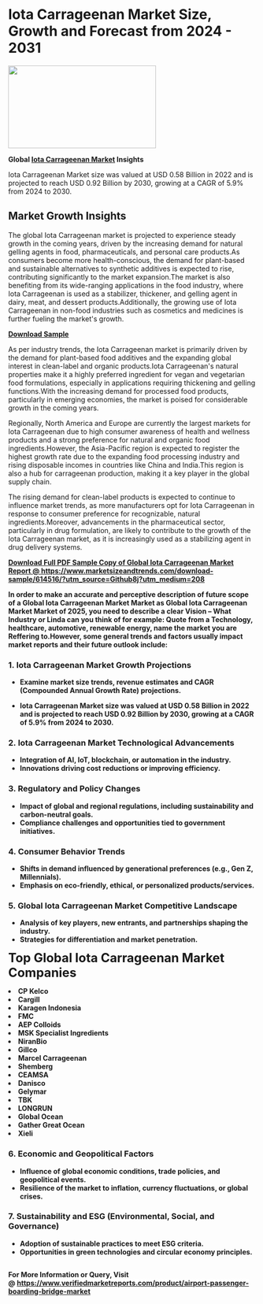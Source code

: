 <H1>Iota Carrageenan Market Size, Growth and Forecast from 2024 - 2031</H1><img class="aligncenter size-medium wp-image-584254" src="https://thirdeyenews.in/wp-content/uploads/2024/09/Global-Market-Research-300x168.jpeg" alt="" width="300" height="168" /><p><strong>Global&nbsp;<a href="https://www.marketsizeandtrends.com/download-sample/614516/?utm_source=Github8j?utm_medium=208">Iota Carrageenan Market</a> Insights</strong></p><p>Iota Carrageenan Market size was valued at USD 0.58 Billion in 2022 and is projected to reach USD 0.92 Billion by 2030, growing at a CAGR of 5.9% from 2024 to 2030.</p><p><h2>Market Growth Insights</h2> <p>The global Iota Carrageenan market is projected to experience steady growth in the coming years, driven by the increasing demand for natural gelling agents in food, pharmaceuticals, and personal care products.As consumers become more health-conscious, the demand for plant-based and sustainable alternatives to synthetic additives is expected to rise, contributing significantly to the market expansion.The market is also benefiting from its wide-ranging applications in the food industry, where Iota Carrageenan is used as a stabilizer, thickener, and gelling agent in dairy, meat, and dessert products.Additionally, the growing use of Iota Carrageenan in non-food industries such as cosmetics and medicines is further fueling the market's growth.</p> <p><strong><a href="#">Download Sample</a></strong></p> <p>As per industry trends, the Iota Carrageenan market is primarily driven by the demand for plant-based food additives and the expanding global interest in clean-label and organic products.Iota Carrageenan's natural properties make it a highly preferred ingredient for vegan and vegetarian food formulations, especially in applications requiring thickening and gelling functions.With the increasing demand for processed food products, particularly in emerging economies, the market is poised for considerable growth in the coming years.</p> <p>Regionally, North America and Europe are currently the largest markets for Iota Carrageenan due to high consumer awareness of health and wellness products and a strong preference for natural and organic food ingredients.However, the Asia-Pacific region is expected to register the highest growth rate due to the expanding food processing industry and rising disposable incomes in countries like China and India.This region is also a hub for carrageenan production, making it a key player in the global supply chain.</p> <p>The rising demand for clean-label products is expected to continue to influence market trends, as more manufacturers opt for Iota Carrageenan in response to consumer preference for recognizable, natural ingredients.Moreover, advancements in the pharmaceutical sector, particularly in drug formulation, are likely to contribute to the growth of the Iota Carrageenan market, as it is increasingly used as a stabilizing agent in drug delivery systems.</p> <p><strong><a href="#"></p><p><span class=""><strong>Download Full PDF Sample Copy of Global Iota Carrageenan Market Report</strong> @ <a href="https://www.marketsizeandtrends.com/download-sample/614516/?utm_source=Github8j?utm_medium=208" target="_blank">https://www.marketsizeandtrends.com/download-sample/614516/?utm_source=Github8j?utm_medium=208</a></span></p><p>In order to make an accurate and perceptive description of future scope of a Global&nbsp;Iota Carrageenan Market Market as Global&nbsp;Iota Carrageenan Market Market of 2025, you need to describe a clear Vision &ndash; What Industry or Linda can you think of for example: Quote from a Technology, healthcare, automotive, renewable energy, name the market you are Reffering to.However, some general trends and factors usually impact market reports and their future outlook include:</p><h3>1.&nbsp;<strong>Iota Carrageenan Market Growth Projections</strong></h3><ul><li>Examine market size trends, revenue estimates and CAGR (Compounded Annual Growth Rate) projections.</li><li><p>Iota Carrageenan Market size was valued at USD 0.58 Billion in 2022 and is projected to reach USD 0.92 Billion by 2030, growing at a CAGR of 5.9% from 2024 to 2030.</p></li></ul><h3>2.&nbsp;<strong>Iota Carrageenan Market Technological Advancements</strong></h3><ul><li>Integration of AI, IoT, blockchain, or automation in the industry.</li><li>Innovations driving cost reductions or improving efficiency.</li></ul><h3>3.&nbsp;<strong>Regulatory and Policy Changes</strong></h3><ul><li>Impact of global and regional regulations, including sustainability and carbon-neutral goals.</li><li>Compliance challenges and opportunities tied to government initiatives.</li></ul><h3>4.&nbsp;<strong>Consumer Behavior Trends</strong></h3><ul><li>Shifts in demand influenced by generational preferences (e.g., Gen Z, Millennials).</li><li>Emphasis on eco-friendly, ethical, or personalized products/services.</li></ul><h3>5.&nbsp;<strong>Global Iota Carrageenan Market Competitive Landscape</strong></h3><ul><li>Analysis of key players, new entrants, and partnerships shaping the industry.</li><li>Strategies for differentiation and market penetration.</li></ul><p data-pm-slice="1 1 []"><span style="color: inherit; font-family: inherit; font-size: 25px;">Top Global Iota Carrageenan Market Companies</span></p><div class="" data-test-id=""><p><li> CP Kelco</li><li> Cargill</li><li> Karagen Indonesia</li><li> FMC</li><li> AEP Colloids</li><li> MSK Specialist Ingredients</li><li> NiranBio</li><li> Gillco</li><li> Marcel Carrageenan</li><li> Shemberg</li><li> CEAMSA</li><li> Danisco</li><li> Gelymar</li><li> TBK</li><li> LONGRUN</li><li> Global Ocean</li><li> Gather Great Ocean</li><li> Xieli</li></p></div><h3>6.&nbsp;<strong>Economic and Geopolitical Factors</strong></h3><ul><li>Influence of global economic conditions, trade policies, and geopolitical events.</li><li>Resilience of the market to inflation, currency fluctuations, or global crises.</li></ul><h3>7.&nbsp;<strong>Sustainability and ESG (Environmental, Social, and Governance)</strong></h3><ul><li>Adoption of sustainable practices to meet ESG criteria.</li><li>Opportunities in green technologies and circular economy principles.</li></ul><h2><strong style="font-size: 14px;">For More Information or Query, Visit @&nbsp;</strong><a style="background-color: #ffffff; font-size: 14px;" href="https://www.marketsizeandtrends.com/report/iota-carrageenan-market/" target="_blank">https://www.verifiedmarketreports.com/product/airport-passenger-boarding-bridge-market</a></h2>